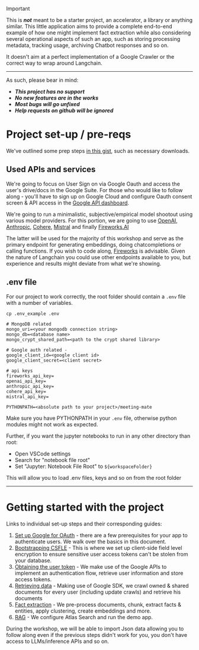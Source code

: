 > [!IMPORTANT]  
> This is ***not*** meant to be a starter project, an accelerator, a library or anything similar. 
> This little application aims to provide a complete end-to-end example of how one might implement 
> fact extraction while also considering several operational aspects of such an app, 
> such as storing processing metadata, tracking usage, archiving Chatbot responses and so on.
>
> It doesn't aim at a perfect implementation of a Google Crawler or the correct way to wrap around Langchain.

---

As such, please bear in mind:
* ***This project has no support***
* ***No new features are in the works*** 
* ***Most bugs will go unfixed***
* ***Help requests on github will be ignored***



# Project set-up / pre-reqs
We've outlined some prep steps [in this gist](https://gist.github.com/mybyte/28af72af02e97febeec8c60b0a5e651f), such as necessary downloads.

## Used APIs and services
We're going to focus on User Sign on via Google Oauth and access the user's drive/docs in the Google Suite. For those who would like to follow along - you'll have to sign up on Google Cloud and configure Oauth consent screen & API access in the [Google API dashboard](https://console.cloud.google.com/apis/dashboard).

We're going to run a minimalistic, subjective/empirical model shootout using various model providers. For this portion, we are going to use [OpenAI](https://platform.openai.com/), [Anthropic](https://console.anthropic.com/), [Cohere](https://dashboard.cohere.com/), [Mistral](https://console.mistral.ai/) and finally [Fireworks.AI](https://fireworks.ai/)

The latter will be used for the majority of this workshop and serve as the primary endpoint for generating embeddings, doing chatcompletions or calling functions. If you wish to code along, [Fireworks](https://fireworks.ai/) is advisable. Given the nature of Langchain you could use other endpoints available to you, but experience and results might deviate from what we're showing. 

## .env file
For our project to work correctly, the root folder should contain a `.env` file with a number of variables.

```
cp .env_example .env
```

```
# MongoDB related
mongo_uri=<your mongodb connection string>
mongo_db=<database name>
mongo_crypt_shared_path=<path to the crypt shared library>

# Google auth related - 
google_client_id=<google client id>
google_client_secret=<client secret>

# api keys
fireworks_api_key=
openai_api_key=
anthropic_api_key=
cohere_api_key=
mistral_api_key=

PYTHONPATH=<absolute path to your project>/meeting-mate
```

Make sure you have PYTHONPATH in your `.env` file, otherwise python modules might not work as expected.

Further, if you want the jupyter notebooks to run in any other directory than root:

* Open VSCode settings
* Search for "notebook file root"
* Set "Jupyter: Notebook File Root" to `${workspaceFolder}` 

This will allow you to load .env files, keys and so on from the root folder

---

# Getting started with the project

Links to individual set-up steps and their corresponding guides:

1. [Set up Google for OAuth](./docs/google.md) - there are a few prerequisites for your app to authenticate users. We walk over the basics in this document.
2. [Bootstrapping CSFLE](./docs/csfle.md) - This is where we set up client-side field level encryption to ensure sensitive user access tokens can't be stolen from your database.
3. [Obtaining the user token](./docs/auth.md) - We make use of the Google APIs to implement an authentication flow, retrieve user information and store access tokens.
4. [Retrieving data](./docs/crawling.md) - Making use of Google SDK, we crawl owned & shared documents for every user (including update crawls) and retrieve his documents
5. [Fact extraction](./docs/conversion.md) - We pre-process documents, chunk, extract facts & entities, apply clustering, create embeddings and more.
6. [RAG](./docs/rag.md) - We configure Atlas Search and run the demo app.

During the workshop, we will be able to import Json data allowing you to follow along even if the previous steps didn't work for you, you don't have access to LLMs/inference APIs and so on.